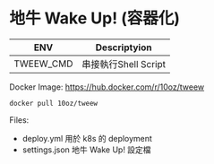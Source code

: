 # 地牛 Wake Up! (容器化)



ENV|Descriptyion|
---|---
TWEEW_CMD|串接執行Shell Script

Docker Image:
https://hub.docker.com/r/10oz/tweew

```
docker pull 10oz/tweew
```

Files:
* deploy.yml 用於 k8s 的 deployment
* settings.json 地牛 Wake Up! 設定檔
